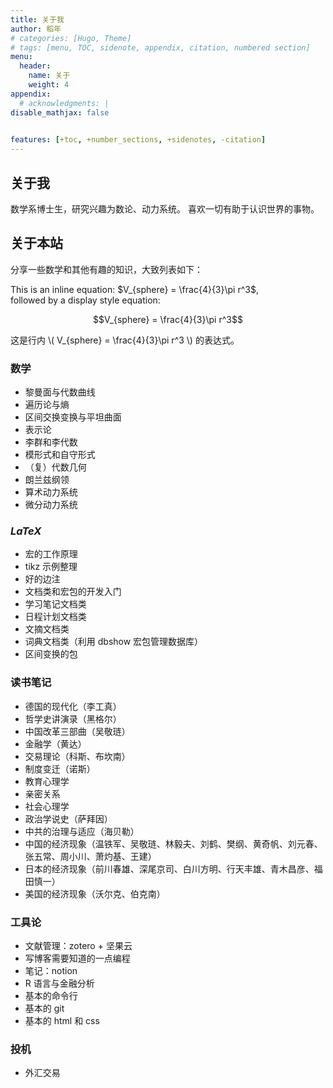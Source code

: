 ```yaml
---
title: 关于我
author: 稻年
# categories: [Hugo, Theme]
# tags: [menu, TOC, sidenote, appendix, citation, numbered section]
menu:
  header:
    name: 关于
    weight: 4
appendix:
  # acknowledgments: |
disable_mathjax: false
   

features: [+toc, +number_sections, +sidenotes, -citation]
---
```




## 关于我

数学系博士生，研究兴趣为数论、动力系统。 喜欢一切有助于认识世界的事物。

## 关于本站
分享一些数学和其他有趣的知识，大致列表如下：

This is an inline equation: $V_{sphere} = \frac{4}{3}\pi r^3$,<br>
followed by a display style equation:

$$V_{sphere} = \frac{4}{3}\pi r^3$$

这是行内 \\( V_{sphere} = \frac{4}{3}\pi r^3 \\) 的表达式。

### 数学 

* 黎曼面与代数曲线
* 遍历论与熵
* 区间交换变换与平坦曲面
* 表示论
* 李群和李代数
* 模形式和自守形式
* （复）代数几何
* 朗兰兹纲领
* 算术动力系统
* 微分动力系统


### $LaTeX$

* 宏的工作原理
* tikz 示例整理
* 好的边注
* 文档类和宏包的开发入门
* 学习笔记文档类
* 日程计划文档类
* 文摘文档类
* 词典文档类（利用 dbshow 宏包管理数据库）
* 区间变换的包

### 读书笔记
* 德国的现代化（李工真）
* 哲学史讲演录（黑格尔）
* 中国改革三部曲（吴敬琏）
* 金融学（黄达）
* 交易理论（科斯、布坎南）
* 制度变迁（诺斯）
* 教育心理学
* 亲密关系
* 社会心理学
* 政治学说史（萨拜因）
* 中共的治理与适应（海贝勒）
* 中国的经济现象（温铁军、吴敬琏、林毅夫、刘鹤、樊纲、黄奇帆、刘元春、张五常、周小川、萧灼基、王建）
* 日本的经济现象（前川春雄、深尾京司、白川方明、行天丰雄、青木昌彦、福田慎一）
* 美国的经济现象（沃尔克、伯克南）


### 工具论
* 文献管理：zotero + 坚果云
* 写博客需要知道的一点编程
* 笔记：notion
* R 语言与金融分析
* 基本的命令行 
* 基本的 git
* 基本的 html 和 css


### 投机
* 外汇交易

